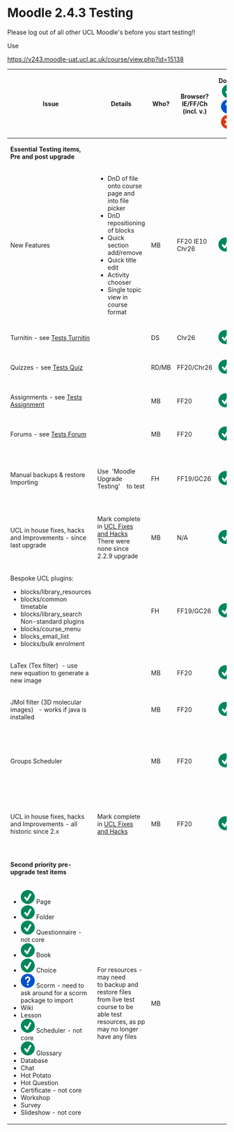 # Moodle 2.4.3 Testing

Please log out of all other UCL Moodle's before you start testing!!

Use

<https://v243.moodle-uat.ucl.ac.uk/course/view.php?id=15138>

<table style="width:100%;">
<colgroup>
<col width="16%" />
<col width="16%" />
<col width="16%" />
<col width="16%" />
<col width="16%" />
<col width="16%" />
</colgroup>
<thead>
<tr class="header">
<th><p>Issue</p></th>
<th><p>Details</p></th>
<th><p>Who?<br />
</p></th>
<th><p>Browser?<br />
IE/FF/Ch<br />
(incl. v.)<br />
</p></th>
<th><p>Done?<br />
 <img src="images/icons/emoticons/check.svg" alt="(tick)" class="emoticon emoticon-tick" /><img src="images/icons/emoticons/help_16.svg" alt="(question)" class="emoticon emoticon-question" /><img src="images/icons/emoticons/error.svg" alt="(error)" class="emoticon emoticon-cross" /></p></th>
<th><p>Outcome/Decision</p></th>
</tr>
</thead>
<tbody>
<tr class="odd">
<td><p><strong>Essential Testing items, Pre and post upgrade</strong><br />
</p></td>
<td><p> </p></td>
<td><p> </p></td>
<td><p> </p></td>
<td><p> </p></td>
<td><p> </p></td>
</tr>
<tr class="even">
<td><p>New Features<br />
</p></td>
<td><ul>
<li>DnD of file onto course page and into file picker       </li>
<li>DnD repositioning of blocks</li>
<li>Quick section add/remove</li>
<li>Quick title edit</li>
<li>Activity chooser</li>
<li>Single topic view in course format</li>
</ul></td>
<td><p>MB<br />
</p></td>
<td><p>FF20 IE10 Chr26</p></td>
<td><p><img src="images/icons/emoticons/check.svg" alt="(tick)" class="emoticon emoticon-tick" /></p></td>
<td><p>OK</p></td>
</tr>
<tr class="odd">
<td><p>Turnitin - see <a href="Tests-Turnitin">Tests Turnitin</a><br />
</p></td>
<td><p> </p></td>
<td><p>DS</p></td>
<td><p>Chr26</p></td>
<td><p><img src="images/icons/emoticons/check.svg" alt="(tick)" class="emoticon emoticon-tick" /></p></td>
<td><p>OK</p></td>
</tr>
<tr class="even">
<td><p>Quizzes - see <a href="Tests-Quiz">Tests Quiz</a><br />
</p></td>
<td><p> </p></td>
<td><p>RD/MB<br />
</p></td>
<td><p>FF20/Chr26</p></td>
<td><p><img src="images/icons/emoticons/check.svg" alt="(tick)" class="emoticon emoticon-tick" /></p></td>
<td><p>OK.<br />
</p></td>
</tr>
<tr class="odd">
<td><p>Assignments - see <a href="Tests_-_Assignment">Tests Assignment</a><br />
</p></td>
<td><p> </p></td>
<td><p>MB<br />
</p></td>
<td><p>FF20</p></td>
<td><p><img src="images/icons/emoticons/check.svg" alt="(tick)" class="emoticon emoticon-tick" /></p></td>
<td><p>All tested except for email notifications<br />
</p></td>
</tr>
<tr class="even">
<td><p>Forums - see <a href="Tests-Forum">Tests Forum</a><br />
</p></td>
<td><p> </p></td>
<td><p>MB<br />
</p></td>
<td><p>FF20</p></td>
<td><p><img src="images/icons/emoticons/check.svg" alt="(tick)" class="emoticon emoticon-tick" /></p></td>
<td><p>OK</p></td>
</tr>
<tr class="odd">
<td><p>Manual backups &amp; restore<br />
Importing</p></td>
<td><p>Use  'Moodle Upgrade Testing'    to test</p></td>
<td><p>FH</p></td>
<td><p>FF19/GC26</p></td>
<td><p><img src="images/icons/emoticons/check.svg" alt="(tick)" class="emoticon emoticon-tick" /></p></td>
<td><p>Some funky new option when backing up which breaks restore.  raised trac ticket #27</p></td>
</tr>
<tr class="even">
<td><p>UCL in house fixes, hacks and Improvements - since last upgrade</p></td>
<td><p>Mark complete in <a href="UCL_customisations_and_fixes">UCL Fixes and Hacks</a> There were none since 2.2.9 upgrade</p></td>
<td><p>MB</p></td>
<td><p>N/A</p></td>
<td><p><img src="images/icons/emoticons/check.svg" alt="(tick)" class="emoticon emoticon-tick" /></p></td>
<td><p>OK - nothing to check<br />
</p></td>
</tr>
<tr class="odd">
<td><p>Bespoke UCL plugins:<br />
</p>
<ul>
<li>blocks/library_resources</li>
<li>blocks/common timetable</li>
<li>blocks/library_search <br />
Non-standard plugins   </li>
<li>blocks/course_menu</li>
<li>blocks_email_list </li>
<li>blocks/bulk enrolment</li>
</ul></td>
<td><p> </p></td>
<td><p>FH</p></td>
<td><p>FF19/GC26</p></td>
<td><p><img src="images/icons/emoticons/check.svg" alt="(tick)" class="emoticon emoticon-tick" /></p></td>
<td><p>Blocks working fine, but Jo still investigating blocks 'jumping' on page<br />
MB raised ticket #28 about orphaned blocks<br />
</p></td>
</tr>
<tr class="even">
<td><p>LaTex (Tex filter)  - use new equation to generate a new image</p></td>
<td><p> </p></td>
<td><p>MB<br />
</p></td>
<td><p>FF20<br />
</p></td>
<td><p><img src="images/icons/emoticons/check.svg" alt="(tick)" class="emoticon emoticon-tick" /></p></td>
<td><p>OK</p></td>
</tr>
<tr class="odd">
<td><p>JMol filter (3D molecular images)   - works if java is installed</p></td>
<td><p> </p></td>
<td><p>MB<br />
</p></td>
<td><p>FF20<br />
</p></td>
<td><p><img src="images/icons/emoticons/check.svg" alt="(tick)" class="emoticon emoticon-tick" /></p></td>
<td><p>OK</p></td>
</tr>
<tr class="even">
<td><p>Groups Scheduler</p></td>
<td><p> </p></td>
<td><p>MB<br />
</p></td>
<td><p>FF20</p></td>
<td><p><img src="images/icons/emoticons/check.svg" alt="(tick)" class="emoticon emoticon-tick" /></p></td>
<td><p>OK. Groups mode works as per documentation. This does mean that students can schedule for their whole group.<br />
</p></td>
</tr>
<tr class="odd">
<td><p>UCL in house fixes, hacks and Improvements - all historic since 2.x</p></td>
<td><p>Mark complete in <a href="UCL_customisations_and_fixes">UCL Fixes and Hacks</a></p></td>
<td><p>MB</p></td>
<td><p>FF20</p></td>
<td><p><img src="images/icons/emoticons/check.svg" alt="(tick)" class="emoticon emoticon-tick" /></p></td>
<td><p>a couple of very minor impact code changes not rolled forward - see F &amp; H page<br />
Ticket #38 raised<br />
</p></td>
</tr>
<tr class="even">
<td><p><strong>Second priority pre-upgrade test items</strong></p></td>
<td><p> </p></td>
<td><p> </p></td>
<td><p> </p></td>
<td><p> </p></td>
<td><p> </p></td>
</tr>
<tr class="odd">
<td><ul>
<li><img src="images/icons/emoticons/check.svg" alt="(tick)" class="emoticon emoticon-tick" /> Page</li>
<li><img src="images/icons/emoticons/check.svg" alt="(tick)" class="emoticon emoticon-tick" /> Folder</li>
<li><img src="images/icons/emoticons/check.svg" alt="(tick)" class="emoticon emoticon-tick" /> Questionnaire - not core</li>
<li><img src="images/icons/emoticons/check.svg" alt="(tick)" class="emoticon emoticon-tick" /> Book</li>
<li><img src="images/icons/emoticons/check.svg" alt="(tick)" class="emoticon emoticon-tick" /> Choice</li>
<li><img src="images/icons/emoticons/help_16.svg" alt="(question)" class="emoticon emoticon-question" /> Scorm - need to ask around for a scorm package to import</li>
<li>Wiki</li>
<li>Lesson</li>
<li><img src="images/icons/emoticons/check.svg" alt="(tick)" class="emoticon emoticon-tick" /> Scheduler - not core</li>
<li><img src="images/icons/emoticons/check.svg" alt="(tick)" class="emoticon emoticon-tick" /> Glossary</li>
<li>Database</li>
<li>Chat</li>
<li>Hot Potato</li>
<li>Hot Question</li>
<li>Certificate - not core</li>
<li>Workshop</li>
<li>Survey</li>
<li>Slideshow - not core</li>
</ul></td>
<td><p>For resources - may need to backup and restore files from live test course to be able test resources, as pp may no longer have any files</p></td>
<td><p>MB</p></td>
<td><p> </p></td>
<td><p> </p></td>
<td><p> </p></td>
</tr>
</tbody>
</table>


